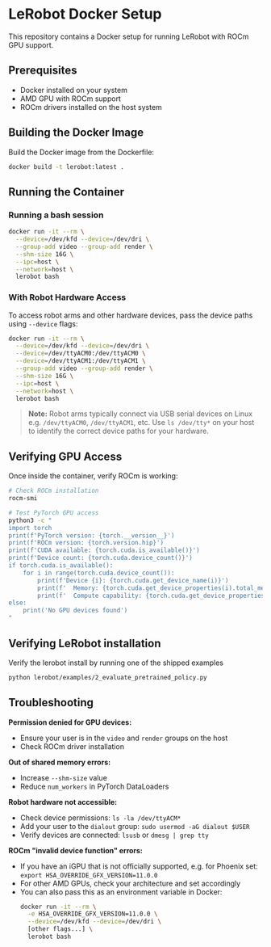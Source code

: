 # LeRobot Docker Setup

This repository contains a Docker setup for running LeRobot with ROCm GPU support.

## Prerequisites

- Docker installed on your system
- AMD GPU with ROCm support
- ROCm drivers installed on the host system

## Building the Docker Image

Build the Docker image from the Dockerfile:

```bash
docker build -t lerobot:latest .
```

## Running the Container

### Running a bash session
```bash
docker run -it --rm \
  --device=/dev/kfd --device=/dev/dri \
  --group-add video --group-add render \
  --shm-size 16G \
  --ipc=host \
  --network=host \
  lerobot bash
```

### With Robot Hardware Access
To access robot arms and other hardware devices, pass the device paths using `--device` flags:

```bash
docker run -it --rm \
  --device=/dev/kfd --device=/dev/dri \
  --device=/dev/ttyACM0:/dev/ttyACM0 \
  --device=/dev/ttyACM1:/dev/ttyACM1 \
  --group-add video --group-add render \
  --shm-size 16G \
  --ipc=host \
  --network=host \
  lerobot bash
```

> **Note:** Robot arms typically connect via USB serial devices on Linux e.g. `/dev/ttyACM0`, `/dev/ttyACM1`, etc. Use `ls /dev/tty*` on your host to identify the correct device paths for your hardware.

## Verifying GPU Access

Once inside the container, verify ROCm is working:

```bash
# Check ROCm installation
rocm-smi

# Test PyTorch GPU access
python3 -c "
import torch
print(f'PyTorch version: {torch.__version__}')
print(f'ROCm version: {torch.version.hip}')
print(f'CUDA available: {torch.cuda.is_available()}')
print(f'Device count: {torch.cuda.device_count()}')
if torch.cuda.is_available():
    for i in range(torch.cuda.device_count()):
        print(f'Device {i}: {torch.cuda.get_device_name(i)}')
        print(f'  Memory: {torch.cuda.get_device_properties(i).total_memory / 1024**3:.1f} GB')
        print(f'  Compute capability: {torch.cuda.get_device_properties(i).major}.{torch.cuda.get_device_properties(i).minor}')
else:
    print('No GPU devices found')
"
```

## Verifying LeRobot installation

Verify the lerobot install by running one of the shipped examples

```bash
python lerobot/examples/2_evaluate_pretrained_policy.py
```

## Troubleshooting

**Permission denied for GPU devices:**
- Ensure your user is in the `video` and `render` groups on the host
- Check ROCm driver installation

**Out of shared memory errors:**
- Increase `--shm-size` value
- Reduce `num_workers` in PyTorch DataLoaders

**Robot hardware not accessible:**
- Check device permissions: `ls -la /dev/ttyACM*`
- Add your user to the `dialout` group: `sudo usermod -aG dialout $USER`
- Verify devices are connected: `lsusb` or `dmesg | grep tty`

**ROCm "invalid device function" errors:**
- If you have an iGPU that is not officially supported, e.g. for Phoenix set: `export HSA_OVERRIDE_GFX_VERSION=11.0.0`
- For other AMD GPUs, check your architecture and set accordingly
- You can also pass this as an environment variable in Docker:
  ```bash
  docker run -it --rm \
    -e HSA_OVERRIDE_GFX_VERSION=11.0.0 \
    --device=/dev/kfd --device=/dev/dri \
    [other flags...] \
    lerobot bash
  ```